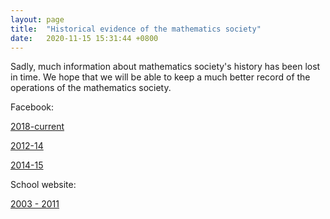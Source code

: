 ```yaml
---
layout: page
title:  "Historical evidence of the mathematics society"
date:   2020-11-15 15:31:44 +0800
---
```


Sadly, much information about mathematics society's history has been lost in time. We hope that we will be able to keep a much better record of the operations of the mathematics society. 

Facebook:

[2018-current](https://www.facebook.com/sjcmathssoc/)

[2012-14](https://www.facebook.com/SJCMathematicsSociety20122013/)

[2014-15](https://www.facebook.com/sjcmathsoc201415/)

School website:

[2003 - 2011](https://web.archive.org/web/2011*/https://www.sjc.edu.hk/~mathsoc/)

